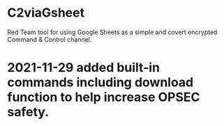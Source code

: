 # C2viaGsheet
Red Team tool for using Google Sheets as a simple and covert encrypted Command &amp; Control channel. 

# 2021-11-29 added built-in commands including download function to help increase OPSEC safety.
